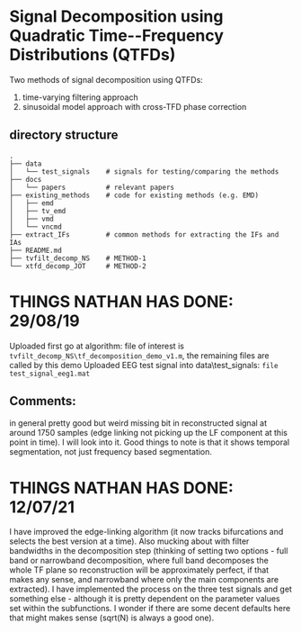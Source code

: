 # Signal Decomposition using Quadratic Time--Frequency Distributions (QTFDs)

Two methods of signal decomposition using QTFDs:
1. time-varying filtering approach
2. sinusoidal model approach with cross-TFD phase correction

## directory structure

```
.
├── data
│   └── test_signals    # signals for testing/comparing the methods
├── docs
│   └── papers          # relevant papers
├── existing_methods    # code for existing methods (e.g. EMD)
│   ├── emd
│   ├── tv_emd
│   ├── vmd
│   └── vncmd
├── extract_IFs         # common methods for extracting the IFs and IAs
├── README.md
├── tvfilt_decomp_NS    # METHOD-1
└── xtfd_decomp_JOT     # METHOD-2
```

# THINGS NATHAN HAS DONE: 29/08/19
Uploaded first go at algorithm: file of interest is
`tvfilt_decomp_NS\tf_decomposition_demo_v1.m`, the remaining files are called by this demo
Uploaded EEG test signal into data\test_signals: `file test_signal_eeg1.mat`

## Comments: 
in general pretty good but weird missing bit in reconstructed signal at around 1750 samples
(edge linking not picking up the LF component at this point in time). I will look into
it. Good things to note is that it shows temporal segmentation, not just frequency based
segmentation.

# THINGS NATHAN HAS DONE: 12/07/21
I have improved the edge-linking algorithm (it now tracks bifurcations and selects the best version at a time). Also mucking about with filter bandwidths in the decomposition step (thinking of setting two options - full band or narrowband decomposition, where full band decomposes the whole TF plane so reconstruction will be approximately perfect, if that makes any sense, and narrowband where only the main components are extracted). I have implemented the process on the three test signals and get something else - although it is pretty dependent on the parameter values set within the subfunctions. I wonder if there are some decent defaults here that might makes sense (sqrt(N) is always a good one). 


